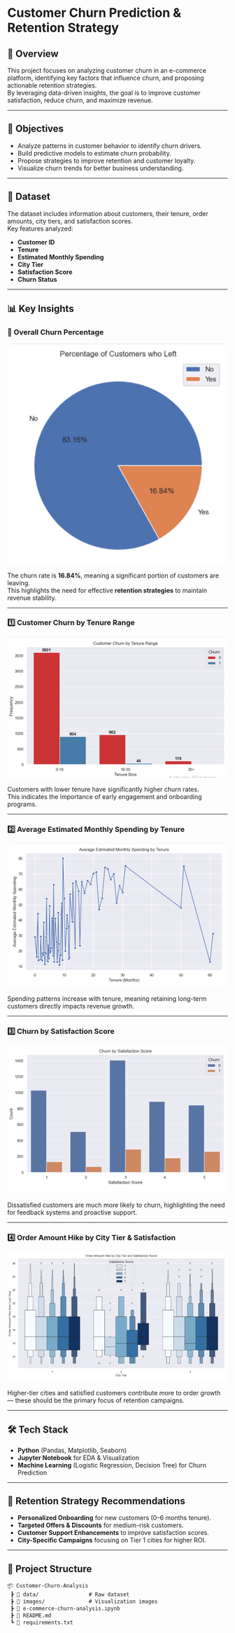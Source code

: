 # Customer Churn Prediction & Retention Strategy  

## 📌 Overview  
This project focuses on analyzing customer churn in an e-commerce platform, identifying key factors that influence churn, and proposing actionable retention strategies.  
By leveraging data-driven insights, the goal is to improve customer satisfaction, reduce churn, and maximize revenue.

---

## 🎯 Objectives  
- Analyze patterns in customer behavior to identify churn drivers.  
- Build predictive models to estimate churn probability.  
- Propose strategies to improve retention and customer loyalty.  
- Visualize churn trends for better business understanding.  

---

## 📂 Dataset  
The dataset includes information about customers, their tenure, order amounts, city tiers, and satisfaction scores.  
Key features analyzed:  
- **Customer ID**  
- **Tenure**  
- **Estimated Monthly Spending**  
- **City Tier**  
- **Satisfaction Score**  
- **Churn Status**

---

## 📊 Key Insights  

### 📌 Overall Churn Percentage  
![Percentage of Customers who Left](images/Percentage%20of%20Customers%20who%20Left.png)

The churn rate is **16.84%**, meaning a significant portion of customers are leaving.  
This highlights the need for effective **retention strategies** to maintain revenue stability.  

---

### 1️⃣ Customer Churn by Tenure Range  
![Customer Churn by Tenure Range](images/Customer%20Churn%20by%20Tenure%20Range.png)

Customers with lower tenure have significantly higher churn rates.  
This indicates the importance of early engagement and onboarding programs.  

---

### 2️⃣ Average Estimated Monthly Spending by Tenure  
![Average Estimated Monthly Spending by Tenure](images/Average%20Estimated%20Monthly%20Spending%20by%20Tenure.png)

Spending patterns increase with tenure, meaning retaining long-term customers directly impacts revenue growth.  

---

### 3️⃣ Churn by Satisfaction Score  
![Churn by Satisfaction Score](images/Churn%20by%20Satisfaction%20Score.png)

Dissatisfied customers are much more likely to churn, highlighting the need for feedback systems and proactive support.  

---

### 4️⃣ Order Amount Hike by City Tier & Satisfaction  
![Order Amount Hike by City Tier and Satisfaction Score](images/Order%20Amount%20Hike%20by%20City%20Tier%20and%20Satisfaction%20Score.png)

Higher-tier cities and satisfied customers contribute more to order growth — these should be the primary focus of retention campaigns.  

---

## 🛠 Tech Stack  
- **Python** (Pandas, Matplotlib, Seaborn)  
- **Jupyter Notebook** for EDA & Visualization  
- **Machine Learning** (Logistic Regression, Decision Tree) for Churn Prediction  

---

## 🚀 Retention Strategy Recommendations  
- **Personalized Onboarding** for new customers (0–6 months tenure).  
- **Targeted Offers & Discounts** for medium-risk customers.  
- **Customer Support Enhancements** to improve satisfaction scores.  
- **City-Specific Campaigns** focusing on Tier 1 cities for higher ROI.  

---

## 📌 Project Structure  
```plaintext
📦 Customer-Churn-Analysis
 ┣ 📂 data/                # Raw dataset
 ┣ 📂 images/              # Visualization images
 ┣ 📜 e-commerce-churn-analysis.ipynb
 ┣ 📜 README.md
 ┗ 📜 requirements.txt
